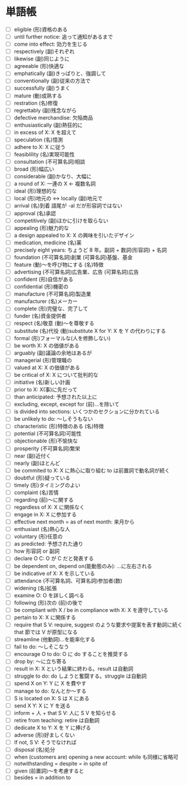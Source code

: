 # 単語帳

- [ ] eligible (形)資格のある
- [ ] until further notice: 追って通知があるまで
- [ ] come into effect: 効力を生じる
- [ ] respectively (副)それぞれ
- [ ] likewise (副)同じように
- [ ] agreeable (形)快適な
- [ ] emphatically (副)きっぱりと、強調して
- [ ] conventionally (副)従来の方法で
- [ ] successfully (副)うまく
- [ ] mature (動)成熟する
- [ ] restration (名)修復
- [ ] regrettably (副)残念ながら
- [ ] defective merchandise:  欠陥商品
- [ ] enthusiastically (副)熱狂的に
- [ ] in excess of X: X を超えて
- [ ] speculation (名)憶測
- [ ] adhere to X: X に従う
- [ ] feasiblility (名)実現可能性
- [ ] consultation (不可算名詞)相談
- [ ] broad (形)幅広い
- [ ] considerable (副)かなり、大幅に
- [ ] a round of X: 一連の X ← 複数名詞
- [ ] ideal (形)理想的な
- [ ] local (形)地元の <-> locally (副)地元で
- [ ] arrival (名)到着 語尾が -al だが形容詞ではない
- [ ] approval (名)承認
- [ ] competitively (副)ほかに引けを取らない
- [ ] appealing (形)魅力的な
- [ ] a design appealed to X: X の興味を引いたデザイン
- [ ] medication, medicine (名)薬
- [ ] precisely eight years: ちょうど 8 年。副詞 + 数詞(形容詞) + 名詞
- [ ] foundation (不可算名詞)創業 (可算名詞)基盤、基金
- [ ] feature (動)〜を呼び物にする (名)特徴
- [ ] advertising (不可算名詞)広告業、広告 (可算名詞)広告
- [ ] confident (形)自信がある
- [ ] confidential (形)機密の
- [ ] manufacture (不可算名詞)製造業
- [ ] manufacturer (名)メーカー
- [ ] complete (形)完璧な、完了して
- [ ] funder (名)資金提供者
- [ ] respect (名)敬意 (動)〜を尊敬する
- [ ] substitute (名)代役 (動)substitute X for Y: X を Y の代わりにする
- [ ] formal (形)フォーマルな(人を修飾しない)
- [ ] be worth X: X の価値がある
- [ ] arguably (副)議論の余地はあるが
- [ ] managerial (形)管理職の
- [ ] valued at X: X の価値がある
- [ ] be critical of X: X について批判的な
- [ ] initiative (名)新しい計画
- [ ] prior to X: X(事)に先だって
- [ ] than anticipated: 予想された以上に
- [ ] excluding, except, except for (前)...を除いて
- [ ] is divided into sections: いくつかのセクションに分かれている
- [ ] be unlikely to do: 〜しそうもない
- [ ] characteristic (形)特徴のある (名)特徴
- [ ] potential (不可算名詞)可能性
- [ ] objectionable (形)不愉快な
- [ ] prosperity (不可算名詞)繁栄
- [ ] near (副)近付く
- [ ] nearly (副)ほとんど
- [ ] be commited to X: X に熱心に取り組む to は前置詞で動名詞が続く
- [ ] doubtful (形)疑っている
- [ ] timely (形)タイミングのよい
- [ ] complaint (名)苦情
- [ ] regarding (前)〜に関する
- [ ] regardless of X: X に関係なく
- [ ] engage in X: X に参加する
- [ ] effective next month = as of next month: 来月から
- [ ] enthusiast (名)熱心な人
- [ ] voluntary (形)任意の
- [ ] as predicted: 予想された通り
- [ ] how 形容詞 or 副詞
- [ ] declare O C: O が C だと発表する
- [ ] be dependent on, depend on(能動態のみ): ...に左右される
- [ ] be indicative of X: X を示している
- [ ] attendance (不可算名詞、可算名詞)参加者(数)
- [ ] widening (名)拡張
- [ ] examine O: O を詳しく調べる
- [ ] following (形)次の (前)の後で
- [ ] be compliant with X / be in compliance with X: X を遵守している
- [ ] pertain to X: X に関係する
- [ ] require that S V: require, suggest のような要求や提案を表す動詞に続く that 節では V が原型になる
- [ ] streamline (他動詞)...を能率化する
- [ ] fail to do: 〜しそこなう
- [ ] encourage O to do: O に do することを推奨する
- [ ] drop by: 〜に立ち寄る
- [ ] result in X: X という結果に終わる。result は自動詞
- [ ] struggle to do: do しようと奮闘する。struggle は自動詞
- [ ] spend X on Y: Y に X を費やす
- [ ] manage to do: なんとか〜する
- [ ] S is located on X: S は X にある
- [ ] send X Y: X に Y を送る
- [ ] inform + 人 + that S V: 人に S V を知らせる
- [ ] retire from teaching: retire は自動詞
- [ ] dedicate X to Y: X を Y に捧げる
- [ ] adverse (形)好ましくない
- [ ] If not, S V: そうでなければ
- [ ] disposal (名)処分
- [ ] when (customers are) opening a new account: while も同様に省略可
- [ ] notwithstanding = despite = in spite of
- [ ] given (前置詞)〜を考慮すると
- [ ] besides = in addition to